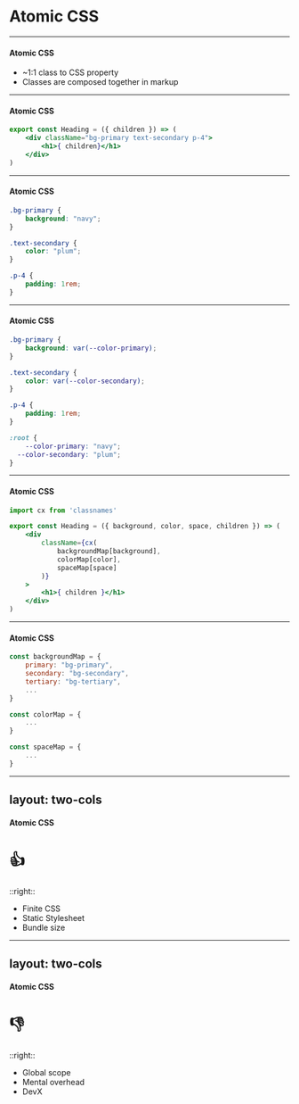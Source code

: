 # Atomic CSS

<!--

Okay, let's talk about Atomic CSS. 
-->

---

#### Atomic CSS

 - ~1:1 class to CSS property
 - Classes are composed together in markup

<!--
Not to be confused with atomic design, atomic CSS as an approach to CSS where one class styles very few, usually one, CSS properties.

These single purpose CSS classes are then composed together in the markup in order to supply all the requisite styles for the element.

Like I said, there are many frameworks and in-house solutions that would be considered atomic CSS. but
Tailwind is the dominant framework following this approach, so the examples we look at today will be using tailwind.
-->

---

#### Atomic CSS

```jsx {all|2}
export const Heading = ({ children }) => (
	<div className="bg-primary text-secondary p-4">
		<h1>{ children}</h1>
	</div>
)
```

<!--
 This is what a static example of our heading component might look like

 click

 You can see we are applying 3 classes, one for each property we are styling
 
 -->

---

#### Atomic CSS

```css
.bg-primary {
	background: "navy";
}

.text-secondary {
	color: "plum";
}

.p-4 {
	padding: 1rem;
}
```

<!-- This is what the CSS might look like. Unlike CSS in JS this would be sent down to the browser as a static CSS file. -->

---

#### Atomic CSS

```css
.bg-primary {
	background: var(--color-primary);
}

.text-secondary {
	color: var(--color-secondary);
}

.p-4 {
	padding: 1rem;
}

:root {
	--color-primary: "navy";
  --color-secondary: "plum";
}
```

<!-- It might even be setup to support theming using CSS variables -->

---

#### Atomic CSS

```jsx {all|3|1|5-9}
import cx from 'classnames'

export const Heading = ({ background, color, space, children }) => (
	<div
		className={cx(
			backgroundMap[background],
			colorMap[color],
			spaceMap[space]
		)}
	>
		<h1>{ children }</h1>
	</div>
)
```

<!-- 
Now let's try to dynamically style our component based on the props.

click

We'll go ahead and expose those on our component.

click

Then, since we're combining a number of classes, we'll likely pull in a classnames library. Probably not super necessary for this example, but this would definetly be useful for elements that need more properties styled.

click

We'll use that to bind together our classnames. Now unless we expect the consumer of this component to pass in the actual atomic CSS classes as props. We'll have to map the tokens we want to expose to the actual underlying classes.
-->

---

#### Atomic CSS

```js
const backgroundMap = {
	primary: "bg-primary",
	secondary: "bg-secondary",
	tertiary: "bg-tertiary",
	...
}

const colorMap = {
	...
}

const spaceMap = {
	...
}
```

<!--
So now even if we're using a framework to provide all our classes, we're still maintaining all these maps.

This might be more or less maintainable depending on how many tokens you have. 

I know Tailwind has IDE integrations that might be helpful for remembering what classes there are or generating these maps, but you can't actually use that information from the IDE in code to keep these maps in sync with what classes actually exist.
-->

---
layout: two-cols
---

#### Atomic CSS

# 👍

::right::

 - Finite CSS
 - Static Stylesheet
 - Bundle size

<!-- 
pros of atomic CSS 
- Finite amount of CSS in your app
  - define all the things once, reusing  everywhere
	- Author less custom CSS
	- Don’t have to invent classnames
- Performance benefits of a Static Stylesheet
  - Additionally, Tailwind offers a purge CSS build plugin will remove all classes from your static CSS that aren't used in your page or app
- Bundle size: Don't need to send down a library that runs stuff in the browser
- Some claim tailwind allows you to make changes more safely, since following this approach you should you change your markup rather than touching your CSS
  - I'm not convinced that's a legit point. That's a much larger refactor that I'd hope to take on when I have tokenized CSS 
-->

---
layout: two-cols
---

#### Atomic CSS

# 👎

::right::

 - Global scope
 - Mental overhead
 - DevX

<!--

cons
- Global scope
	- Not hashed. If both you and your injected cookie consent UI are both using differently overlapping atomic CSS classes. 
- Mental overhead
- DevX
  - lots to maintain to be able to use of props & state for styling
  - IDE plugins and linters can make it feel type safety, but there’s no way to actually use those types in code
	- Can become unreadable when lots of classes are applied (I don't think this is actually a problem in the browser, just some strong opinions)
-->